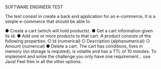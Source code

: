 SOFTWARE ENGINEER TEST

The test consist in create a back end application for an e-commerce,
It is a simple e-commerce that should be able to

● Create a cart (which will hold products).
● Get a cart information given its id.
● Add one or more products to that cart. A product consists of the following properties:
○ Id (numerical)
○ Description (alphanumerical)
○ Amount (numerical)
● Delete a cart.
The cart has conditions, lives in memory (no storage is required), is
volatile and has a TTL of 10 minutes.
To implement and solve the challenge you only have one
requirement... use Java! Feel free in all the other options.
